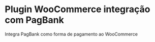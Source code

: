 # Plugin WooCommerce integração com PagBank

Integra PagBank como forma de pagamento ao WooCommerce
